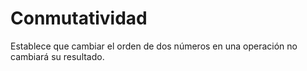 # Conmutatividad
Establece que cambiar el orden de dos números en una operación no cambiará su resultado.